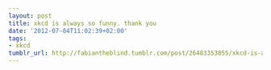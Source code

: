```yaml
---
layout: post
title: xkcd is always so funny. thank you
date: '2012-07-04T11:02:39+02:00'
tags:
- xkcd
tumblr_url: http://fabiantheblind.tumblr.com/post/26483353855/xkcd-is-always-so-funny-thank-you
---
```

